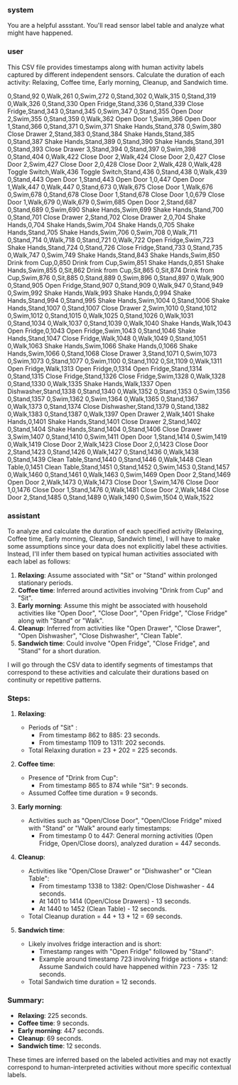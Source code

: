 ### system
You are a helpful assstant. You'll read sensor label table and analyze what might have happened.
### user

This CSV file provides timestamps along with human activity labels captured by different independent sensors.
Calculate the duration of each activity: Relaxing, Coffee time, Early morning, Cleanup, and Sandwich time.
    
0,Stand,92
0,Walk,261
0,Swim,272
0,Stand,302
0,Walk,315
0,Stand,319
0,Walk,326
0,Stand,330
Open Fridge,Stand,336
0,Stand,339
Close Fridge,Stand,343
0,Stand,345
0,Swim,347
0,Stand,355
Open Door 2,Swim,355
0,Stand,359
0,Walk,362
Open Door 1,Swim,366
Open Door 1,Stand,366
0,Stand,371
0,Swim,371
Shake Hands,Stand,378
0,Swim,380
Close Drawer 2,Stand,383
0,Stand,384
Shake Hands,Stand,385
0,Stand,387
Shake Hands,Stand,389
0,Stand,390
Shake Hands,Stand,391
0,Stand,393
Close Drawer 3,Stand,394
0,Stand,397
0,Swim,398
0,Stand,404
0,Walk,422
Close Door 2,Walk,424
Close Door 2,0,427
Close Door 2,Swim,427
Close Door 2,0,428
Close Door 2,Walk,428
0,Walk,428
Toggle Switch,Walk,436
Toggle Switch,Stand,436
0,Stand,438
0,Walk,439
0,Stand,443
Open Door 1,Stand,443
Open Door 1,0,447
Open Door 1,Walk,447
0,Walk,447
0,Stand,673
0,Walk,675
Close Door 1,Walk,676
0,Swim,678
0,Stand,678
Close Door 1,Stand,678
Close Door 1,0,679
Close Door 1,Walk,679
0,Walk,679
0,Swim,685
Open Door 2,Stand,687
0,Stand,689
0,Swim,690
Shake Hands,Swim,699
Shake Hands,Stand,700
0,Stand,701
Close Drawer 2,Stand,702
Close Drawer 2,0,704
Shake Hands,0,704
Shake Hands,Swim,704
Shake Hands,0,705
Shake Hands,Stand,705
Shake Hands,Swim,706
0,Swim,708
0,Walk,711
0,Stand,714
0,Walk,718
0,Stand,721
0,Walk,722
Open Fridge,Swim,723
Shake Hands,Stand,724
0,Stand,726
Close Fridge,Stand,733
0,Stand,735
0,Walk,747
0,Swim,749
Shake Hands,Stand,843
Shake Hands,Swim,850
Drink from Cup,0,850
Drink from Cup,Swim,851
Shake Hands,0,851
Shake Hands,Swim,855
0,Sit,862
Drink from Cup,Sit,865
0,Sit,874
Drink from Cup,Swim,876
0,Sit,885
0,Stand,889
0,Swim,896
0,Stand,897
0,Walk,900
0,Stand,905
Open Fridge,Stand,907
0,Stand,909
0,Walk,947
0,Stand,949
0,Swim,992
Shake Hands,Walk,993
Shake Hands,0,994
Shake Hands,Stand,994
0,Stand,995
Shake Hands,Swim,1004
0,Stand,1006
Shake Hands,Stand,1007
0,Stand,1007
Close Drawer 2,Swim,1010
0,Stand,1012
0,Swim,1012
0,Stand,1015
0,Walk,1025
0,Stand,1026
0,Walk,1031
0,Stand,1034
0,Walk,1037
0,Stand,1039
0,Walk,1040
Shake Hands,Walk,1043
Open Fridge,0,1043
Open Fridge,Swim,1043
0,Stand,1046
Shake Hands,Stand,1047
Close Fridge,Walk,1048
0,Walk,1049
0,Stand,1051
0,Walk,1063
Shake Hands,Swim,1066
Shake Hands,0,1066
Shake Hands,Swim,1066
0,Stand,1068
Close Drawer 3,Stand,1071
0,Swim,1073
0,Swim,1073
0,Stand,1077
0,Swim,1100
0,Stand,1102
0,Sit,1109
0,Walk,1311
Open Fridge,Walk,1313
Open Fridge,0,1314
Open Fridge,Stand,1314
0,Stand,1315
Close Fridge,Stand,1326
Close Fridge,Swim,1328
0,Walk,1328
0,Stand,1330
0,Walk,1335
Shake Hands,Walk,1337
Open Dishwasher,Stand,1338
0,Stand,1340
0,Walk,1352
0,Stand,1353
0,Swim,1356
0,Stand,1357
0,Swim,1362
0,Swim,1364
0,Walk,1365
0,Stand,1367
0,Walk,1373
0,Stand,1374
Close Dishwasher,Stand,1379
0,Stand,1382
0,Walk,1383
0,Stand,1387
0,Walk,1397
Open Drawer 2,Walk,1401
Shake Hands,0,1401
Shake Hands,Stand,1401
Close Drawer 2,Stand,1402
0,Stand,1404
Shake Hands,Stand,1404
0,Stand,1406
Close Drawer 3,Swim,1407
0,Stand,1410
0,Swim,1411
Open Door 1,Stand,1414
0,Swim,1419
0,Walk,1419
Close Door 2,Walk,1423
Close Door 2,0,1423
Close Door 2,Stand,1423
0,Stand,1426
0,Walk,1427
0,Stand,1436
0,Walk,1438
0,Stand,1439
Clean Table,Stand,1440
0,Stand,1446
0,Walk,1448
Clean Table,0,1451
Clean Table,Stand,1451
0,Stand,1452
0,Swim,1453
0,Stand,1457
0,Walk,1460
0,Stand,1461
0,Walk,1463
0,Swim,1469
Open Door 2,Stand,1469
Open Door 2,Walk,1473
0,Walk,1473
Close Door 1,Swim,1476
Close Door 1,0,1476
Close Door 1,Stand,1476
0,Walk,1481
Close Door 2,Walk,1484
Close Door 2,Stand,1485
0,Stand,1489
0,Walk,1490
0,Swim,1504
0,Walk,1522

### assistant
To analyze and calculate the duration of each specified activity (Relaxing, Coffee time, Early morning, Cleanup, Sandwich time), I will have to make some assumptions since your data does not explicitly label these activities. Instead, I'll infer them based on typical human activities associated with each label as follows:

1. **Relaxing**: Assume associated with "Sit" or "Stand" within prolonged stationary periods.
2. **Coffee time**: Inferred around activities involving "Drink from Cup" and "Sit".
3. **Early morning**: Assume this might be associated with household activities like "Open Door", "Close Door", "Open Fridge", "Close Fridge" along with "Stand" or "Walk".
4. **Cleanup**: Inferred from activities like "Open Drawer", "Close Drawer", "Open Dishwasher", "Close Dishwasher", "Clean Table".
5. **Sandwich time**: Could involve "Open Fridge", "Close Fridge", and "Stand" for a short duration.

I will go through the CSV data to identify segments of timestamps that correspond to these activities and calculate their durations based on continuity or repetitive patterns.

### Steps:

1. **Relaxing**:
    - Periods of "Sit" :
        - From timestamp 862 to 885: 23 seconds.
        - From timestamp 1109 to 1311: 202 seconds.
    - Total Relaxing duration = 23 + 202 = 225 seconds.

2. **Coffee time**:
    - Presence of "Drink from Cup":
        - From timestamp 865 to 874 while "Sit": 9 seconds.
    - Assumed Coffee time duration = 9 seconds.

3. **Early morning**:
    - Activities such as "Open/Close Door", "Open/Close Fridge" mixed with "Stand" or "Walk" around early timestamps:
        - From timestamp 0 to 447: General morning activities (Open Fridge, Open/Close doors), analyzed duration = 447 seconds.
  
4. **Cleanup**:
    - Activities like "Open/Close Drawer" or "Dishwasher" or "Clean Table":
        - From timestamp 1338 to 1382: Open/Close Dishwasher - 44 seconds.
        - At 1401 to 1414 (Open/Close Drawers) - 13 seconds.
        - At 1440 to 1452 (Clean Table) - 12 seconds.
    - Total Cleanup duration = 44 + 13 + 12 = 69 seconds.

5. **Sandwich time**:
    - Likely involves fridge interaction and is short:
        - Timestamp ranges with "Open Fridge" followed by "Stand":
        - Example around timestamp 723 involving fridge actions + stand: Assume Sandwich could have happened within 723 - 735: 12 seconds.
    - Total Sandwich time duration = 12 seconds.

### Summary:

- **Relaxing**: 225 seconds.
- **Coffee time**: 9 seconds.
- **Early morning**: 447 seconds.
- **Cleanup**: 69 seconds.
- **Sandwich time**: 12 seconds.

These times are inferred based on the labeled activities and may not exactly correspond to human-interpreted activities without more specific contextual labels.
